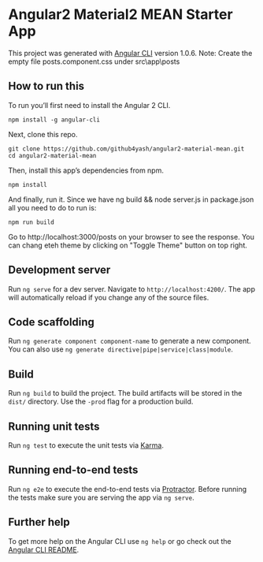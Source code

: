 # Angular2 Material2 MEAN Starter App

This project was generated with [Angular CLI](https://github.com/angular/angular-cli) version 1.0.6.
Note: Create the empty file posts.component.css under src\app\posts

## How to run this
To run you’ll first need to install the Angular 2 CLI.

```
npm install -g angular-cli
```

Next, clone this repo.

```
git clone https://github.com/github4yash/angular2-material-mean.git
cd angular2-material-mean
```

Then, install this app’s dependencies from npm.

```
npm install
```

And finally, run it. Since we have ng build && node server.js in package.json all you need to do to run is:

```
npm run build
```
Go to http://localhost:3000/posts on your browser to see the response. You can chang eteh theme by clicking on "Toggle Theme" button on top right.

## Development server

Run `ng serve` for a dev server. Navigate to `http://localhost:4200/`. The app will automatically reload if you change any of the source files.

## Code scaffolding

Run `ng generate component component-name` to generate a new component. You can also use `ng generate directive|pipe|service|class|module`.

## Build

Run `ng build` to build the project. The build artifacts will be stored in the `dist/` directory. Use the `-prod` flag for a production build.

## Running unit tests

Run `ng test` to execute the unit tests via [Karma](https://karma-runner.github.io).

## Running end-to-end tests

Run `ng e2e` to execute the end-to-end tests via [Protractor](http://www.protractortest.org/).
Before running the tests make sure you are serving the app via `ng serve`.

## Further help

To get more help on the Angular CLI use `ng help` or go check out the [Angular CLI README](https://github.com/angular/angular-cli/blob/master/README.md).
